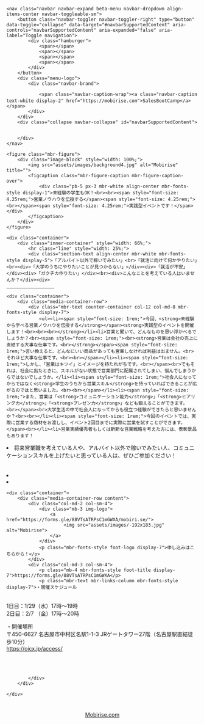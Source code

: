 <!DOCTYPE html>
<html  >
<head>
  <!-- Site made with Mobirise Website Builder v5.9.18, https://mobirise.com -->
  <meta charset="UTF-8">
  <meta http-equiv="X-UA-Compatible" content="IE=edge">
  <meta name="generator" content="Mobirise v5.9.18, mobirise.com">
  <meta name="viewport" content="width=device-width, initial-scale=1, minimum-scale=1">
  <link rel="shortcut icon" href="assets/images/logo2.png" type="image/x-icon">
  <meta name="description" content="">
  
  
  <title>Home</title>
  <link rel="stylesheet" href="assets/web/assets/mobirise-icons/mobirise-icons.css">
  <link rel="stylesheet" href="assets/bootstrap/css/bootstrap.min.css">
  <link rel="stylesheet" href="assets/bootstrap/css/bootstrap-grid.min.css">
  <link rel="stylesheet" href="assets/bootstrap/css/bootstrap-reboot.min.css">
  <link rel="stylesheet" href="assets/tether/tether.min.css">
  <link rel="stylesheet" href="assets/dropdown/css/style.css">
  <link rel="stylesheet" href="assets/socicon/css/styles.css">
  <link rel="stylesheet" href="assets/theme/css/style.css">
  <link rel="preload" href="https://fonts.googleapis.com/css?family=Rubik:300,400,500,600,700,800,900,300i,400i,500i,600i,700i,800i,900i&display=swap" as="style" onload="this.onload=null;this.rel='stylesheet'">
  <noscript><link rel="stylesheet" href="https://fonts.googleapis.com/css?family=Rubik:300,400,500,600,700,800,900,300i,400i,500i,600i,700i,800i,900i&display=swap"></noscript>
  <link rel="preload" as="style" href="assets/mobirise/css/mbr-additional.css?v=oO9gGw"><link rel="stylesheet" href="assets/mobirise/css/mbr-additional.css?v=oO9gGw" type="text/css">

  
  
  
</head>
<body>
  
  <section class="menu cid-qTkzRZLJNu" once="menu" id="menu1-0">

    

    <nav class="navbar navbar-expand beta-menu navbar-dropdown align-items-center navbar-toggleable-sm">
        <button class="navbar-toggler navbar-toggler-right" type="button" data-toggle="collapse" data-target="#navbarSupportedContent" aria-controls="navbarSupportedContent" aria-expanded="false" aria-label="Toggle navigation">
            <div class="hamburger">
                <span></span>
                <span></span>
                <span></span>
                <span></span>
            </div>
        </button>
        <div class="menu-logo">
            <div class="navbar-brand">
                
                <span class="navbar-caption-wrap"><a class="navbar-caption text-white display-2" href="https://mobirise.com">SalesBootCaｍp</a></span>
            </div>
        </div>
        <div class="collapse navbar-collapse" id="navbarSupportedContent">
            
            
        </div>
    </nav>
</section>

<section class="cid-uAvF5NlRBB" id="image2-h">

    

    <figure class="mbr-figure">
        <div class="image-block" style="width: 100%;">
            <img src="assets/images/background4.jpg" alt="Mobirise" title="">
            <figcaption class="mbr-figure-caption mbr-figure-caption-over">
                <div class="pb-5 px-3 mbr-white align-center mbr-fonts-style display-1">未経験の学生もOK！<br><br><span style="font-size: 4.25rem;">営業ノウハウを伝授する</span><span style="font-size: 4.25rem;"><br></span><span style="font-size: 4.25rem;">実践型イベントです！</span></div>
            </figcaption>
        </div>
    </figure>
</section>

<section class="mbr-section article content10 cid-uAvI7fgK0a" id="content10-j">
    
     

    <div class="container">
        <div class="inner-container" style="width: 66%;">
            <hr class="line" style="width: 25%;">
            <div class="section-text align-center mbr-white mbr-fonts-style display-5">「アルバイト以外で稼いでみたい」<br>「就活に向けて何かやりたい」<br><div>「大学のうちにやりたいことが見つからない」</div><div>「就活が不安」</div><div>「ガクチカ作りたい」</div><br><div>こんなことを考えている人はいませんか？</div><div>
</div></div>
            <hr class="line" style="width: 25%;">
        </div>
    </div>
</section>

<section class="mbr-section article content12 cid-uAvyzlimTM" id="content12-b">
     

    <div class="container">
        <div class="media-container-row">
            <div class="mbr-text counter-container col-12 col-md-8 mbr-fonts-style display-7">
                <ul><li><span style="font-size: 1rem;">今回、<strong>未経験から学べる営業ノウハウを伝授する</strong></span><strong>実践型のイベントを開催します！<br><br><br></strong></li><li>営業と聞いて、どんなものを思い浮かべるでしょうか？<br><span style="font-size: 1rem;"><br><strong>営業は会社の売上に直結する大事な仕事です。<br></strong></span><span style="font-size: 1rem;">言い換えると、どんなにいい商品があっても営業しなければ利益は出ません。<br>それほど大事な仕事です。<br><br></span></li><li><span style="font-size: 1rem;">しかし、「営業はキツイ」とイメージを持たれがちです。<br></span><br>でもそれは、社会に出たときに、スキルがない状態で営業部門に配属されてしまい、悩んでしまうからではないでしょうか。</li><li><span style="font-size: 1rem;">社会人になってからではなく<strong>学生のうちから営業スキル</strong>を持っていればできることが広がるのではと思いました。<br><br></span></li><li><span style="font-size: 1rem;">また、営業は「<strong>コミュニケーション能力</strong>」「<strong>ヒアリング力</strong>」「<strong>プレゼン力</strong>」なども鍛えることができます。<br></span><br>大学生活の中で社会人になってからも役立つ経験ができたらと思いませんか？<br><br></li><li><span style="font-size: 1rem;">今回のイベントでは、実際に営業する商材をお渡しし、イベント2回目までに実際に営業を試すことができます。</span><br></li><li>営業実績優秀者もしくは斬新な営業戦略を考えた方には、表彰景品もあります！
</li><li>将来営業職を考えている人や、アルバイト以外で稼いでみたい人、コミュニケーションスキルを上げたいと思っている人は、ぜひご参加ください！<br><br><br></li><li>
</li><li>
</li>
                </ul>
            </div>
        </div>
    </div>
</section>

<section class="footer3 cid-uAvytmYaDX" id="footer3-a">

    

    

    <div class="container">
        <div class="media-container-row content">
            <div class="col-md-2 col-sm-4">
                <div class="mb-3 img-logo">
                    <a href="https://forms.gle/88VTsATRPsC1mGWXA/mobiri.se/">
                         <img src="assets/images/-192x183.jpg" alt="Mobirise">
                    </a>
                </div>
                <p class="mbr-fonts-style foot-logo display-7">申し込みはこちらから！</p>
            </div>
            <div class="col-md-3 col-sm-4">
                <p class="mb-4 mbr-fonts-style foot-title display-7">https://forms.gle/88VTsATRPsC1mGWXA</p>
                <p class="mbr-text mbr-links-column mbr-fonts-style display-7">・開催スケジュール
<br>1日目：1/29（水）17時～19時
<br>2日目：2/7 （金）17時～20時</p>
            </div>
            <div class="col-md-3 col-sm-4">
                <p class="mb-4 mbr-fonts-style foot-title display-7">・開催場所
<br>〒450-6627 名古屋市中村区名駅1-1-3 JRゲートタワー27階（名古屋駅直結徒歩10分）
<br>https://oicx.jp/access/</p>
                <p class="mbr-text mbr-fonts-style mbr-links-column display-7"></p>
            </div>
            <div class="col-md-4 col-sm-12">
                <p class="mb-4 mbr-fonts-style foot-title display-7"></p>
                <p class="mbr-text form-text mbr-fonts-style display-7"><br><br></p>
                

            </div>
        </div>
        
    </div>
</section><section class="display-7" style="padding: 0;align-items: center;justify-content: center;flex-wrap: wrap;    align-content: center;display: flex;position: relative;height: 4rem;"><a href="https://mobiri.se/3487380" style="flex: 1 1;height: 4rem;position: absolute;width: 100%;z-index: 1;"><img alt="" style="height: 4rem;" src="data:image/gif;base64,R0lGODlhAQABAIAAAP///wAAACH5BAEAAAAALAAAAAABAAEAAAICRAEAOw=="></a><p style="margin: 0;text-align: center;" class="display-7">&#8204;</p><a style="z-index:1" href="https://mobirise.com">Mobirise.com </a></section><script src="assets/popper/popper.min.js"></script>  <script src="assets/web/assets/jquery/jquery.min.js"></script>  <script src="assets/bootstrap/js/bootstrap.min.js"></script>  <script src="assets/tether/tether.min.js"></script>  <script src="assets/smoothscroll/smooth-scroll.js"></script>  <script src="assets/dropdown/js/nav-dropdown.js"></script>  <script src="assets/dropdown/js/navbar-dropdown.js"></script>  <script src="assets/touchswipe/jquery.touch-swipe.min.js"></script>  <script src="assets/theme/js/script.js"></script>  
  
  

